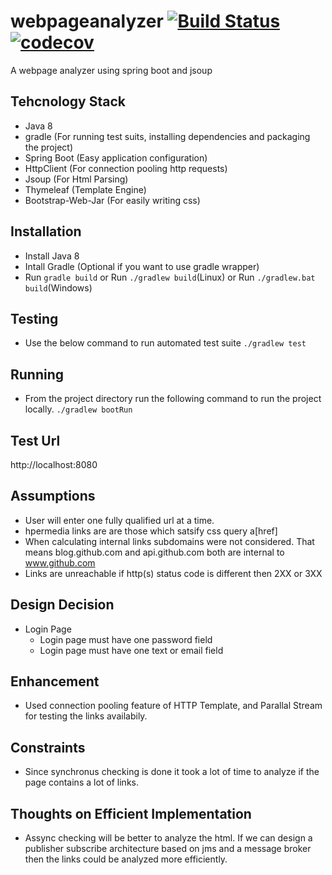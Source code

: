 webpageanalyzer
[![Build Status](https://api.travis-ci.org/mirmdasif/webpageanalyzer.svg?branch=master)](https://travis-ci.org/mirmdasif/webpageanalyzer)
[![codecov](https://codecov.io/gh/mirmdasif/webpageanalyzer/branch/master/graph/badge.svg)](https://codecov.io/gh/mirmdasif/webpageanalyzer)
===============
A webpage analyzer using spring boot and jsoup

Tehcnology Stack
----------------
 - Java 8
 - gradle (For running test suits, installing dependencies and packaging the project)
 - Spring Boot (Easy application configuration)
 - HttpClient (For connection pooling http requests)
 - Jsoup (For Html Parsing)
 - Thymeleaf (Template Engine)
 - Bootstrap-Web-Jar (For easily writing css)

Installation
------------
 - Install Java 8
 - Intall Gradle (Optional if you want to use gradle wrapper)
 - Run ```gradle build``` or Run ```./gradlew build```(Linux) or Run  ```./gradlew.bat build```(Windows) 

Testing
--------
  - Use the below command to run automated test suite
      ````./gradlew test````
      
Running
--------
  - From the project directory run the following command to run the project locally.
     ```./gradlew bootRun``` 
     
Test Url
--------
 http://localhost:8080
 
Assumptions
-----------
 - User will enter one fully qualified url at a time.
 - hpermedia links are are those which satsify css query a\[href\]
 - When calculating internal links subdomains were not considered. That means blog.github.com and api.github.com both are internal to www.github.com  
 - Links are unreachable if http(s) status code is different then 2XX or 3XX 
 
Design Decision
----------------
 - Login Page
   - Login page must have one password field
   - Login page must have one text or email field
   
Enhancement
-----------
  - Used connection pooling feature of HTTP Template, and Parallal Stream for testing the links availabily.
  
Constraints
------------
  - Since synchronus checking is done it took a lot of time to analyze if the page contains a lot of links.

Thoughts on Efficient Implementation
------------------------------------
  - Assync checking will be better to analyze the html. If we can design a publisher subscribe architecture based on jms and a message broker then the links could be analyzed more efficiently.
